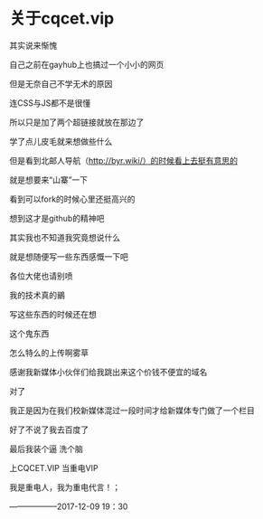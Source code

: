 #	关于cqcet.vip

其实说来惭愧

自己之前在gayhub上也搞过一个小小的网页

但是无奈自己不学无术的原因

连CSS与JS都不是很懂

所以只是加了两个超链接就放在那边了

学了点儿皮毛就来想做些什么

但是看到北邮人导航（http://byr.wiki/）的时候看上去挺有意思的

就是想要来“山寨”一下

看到可以fork的时候心里还挺高兴的

想到这才是github的精神吧

其实我也不知道我究竟想说什么

就是想随便写一些东西感慨一下吧

各位大佬也请别喷

我的技术真的鶸

写这些东西的时候还在想

这个鬼东西

怎么特么的上传啊雾草

感谢我新媒体小伙伴们给我跳出来这个价钱不便宜的域名

对了

我正是因为在我们校新媒体混过一段时间才给新媒体专门做了一个栏目

好了不说了我去百度了

最后我装个逼	洗个脑

上CQCET.VIP		当重电VIP

我是重电人，我为重电代言！；

——————2017-12-09	19：30